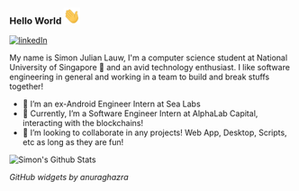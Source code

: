 ### Hello World <img src="https://raw.githubusercontent.com/simonjulianl/simonjulianl/main/wave.gif" width="30px">

[![linkedIn](https://img.shields.io/badge/LinkedIn-0077B5?style=for-the-badge&logo=linkedin&logoColor=white)](https://www.linkedin.com/in/simon-julian-lauw)

My name is Simon Julian Lauw, I'm a computer science student at National University of Singapore 🏫 and an avid technology enthusiast. I like software engineering in general and working in a team to build and break stuffs together! 

* 🏢 I’m an ex-Android Engineer Intern at Sea Labs 
* 🏢 Currently, I’m a Software Engineer Intern at AlphaLab Capital, interacting with the blockchains!
* 👯 I’m looking to collaborate in any projects! Web App, Desktop, Scripts, etc as long as they are fun!

![Simon's Github Stats](https://github-readme-stats.vercel.app/api?username=simonjulianl&count_private=true&show_icons=true&include_all_commits=true&theme=dark)

_GitHub widgets by anuraghazra_ 
<!--
Here are some ideas to get you started:

- 🔭 I’m currently working on ...
- 🌱 I’m currently learning ...
- 👯 I’m looking to collaborate on ...
- 🤔 I’m looking for help with ...
- 💬 Ask me about ...
- 📫 How to reach me: ...
- 😄 Pronouns: ...
- ⚡ Fun fact: ...
-->

